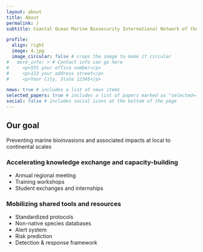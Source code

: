 ```yaml
---
layout: about
title: About
permalink: /
subtitle: Coastal Ocean Marine Biosecurity International Network of the Americas

profile:
  align: right
  image: 4.jpg
  image_circular: false # crops the image to make it circular
#   more_info: > # Contact info can go here
#     <p>555 your office number</p>
#     <p>123 your address street</p>
#     <p>Your City, State 12345</p>

news: true # includes a list of news items
selected_papers: true # includes a list of papers marked as "selected={true}"
social: false # includes social icons at the bottom of the page
---
```


## Our goal

Preventing marine bioinvasions and associated impacts at local to continental scales

### Accelerating knowledge exchange and capacity-building

- Annual regional meeting
- Training workshops
- Student exchanges and internships

### Mobilizing shared tools and resources

- Standardized protocols
- Non-native species databases
- Alert system
- Risk prediction
- Detection & response framework
